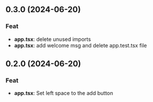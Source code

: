 ## 0.3.0 (2024-06-20)

### Feat

- **app.tsx**: delete unused imports
- **app.tsx**: add welcome msg and delete app.test.tsx file

## 0.2.0 (2024-06-20)

### Feat

- **app.tsx**: Set left space to the add button
